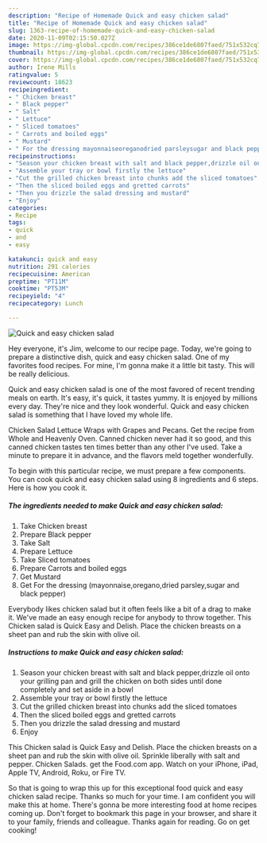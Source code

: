 ```yaml
---
description: "Recipe of Homemade Quick and easy chicken salad"
title: "Recipe of Homemade Quick and easy chicken salad"
slug: 1363-recipe-of-homemade-quick-and-easy-chicken-salad
date: 2020-11-09T02:15:50.027Z
image: https://img-global.cpcdn.com/recipes/386ce1de6807faed/751x532cq70/quick-and-easy-chicken-salad-recipe-main-photo.jpg
thumbnail: https://img-global.cpcdn.com/recipes/386ce1de6807faed/751x532cq70/quick-and-easy-chicken-salad-recipe-main-photo.jpg
cover: https://img-global.cpcdn.com/recipes/386ce1de6807faed/751x532cq70/quick-and-easy-chicken-salad-recipe-main-photo.jpg
author: Irene Mills
ratingvalue: 5
reviewcount: 18623
recipeingredient:
- " Chicken breast"
- " Black pepper"
- " Salt"
- " Lettuce"
- " Sliced tomatoes"
- " Carrots and boiled eggs"
- " Mustard"
- " For the dressing mayonnaiseoreganodried parsleysugar and black pepper"
recipeinstructions:
- "Season your chicken breast with salt and black pepper,drizzle oil onto your grilling pan and grill the chicken on both sides until done completely and set aside in a bowl"
- "Assemble your tray or bowl firstly the lettuce"
- "Cut the grilled chicken breast into chunks add the sliced tomatoes"
- "Then the sliced boiled eggs and gretted carrots"
- "Then you drizzle the salad dressing and mustard"
- "Enjoy"
categories:
- Recipe
tags:
- quick
- and
- easy

katakunci: quick and easy 
nutrition: 291 calories
recipecuisine: American
preptime: "PT11M"
cooktime: "PT53M"
recipeyield: "4"
recipecategory: Lunch

---
```



![Quick and easy chicken salad](https://img-global.cpcdn.com/recipes/386ce1de6807faed/751x532cq70/quick-and-easy-chicken-salad-recipe-main-photo.jpg)

Hey everyone, it's Jim, welcome to our recipe page. Today, we're going to prepare a distinctive dish, quick and easy chicken salad. One of my favorites food recipes. For mine, I'm gonna make it a little bit tasty. This will be really delicious.

Quick and easy chicken salad is one of the most favored of recent trending meals on earth. It's easy, it's quick, it tastes yummy. It is enjoyed by millions every day. They're nice and they look wonderful. Quick and easy chicken salad is something that I have loved my whole life.

Chicken Salad Lettuce Wraps with Grapes and Pecans. Get the recipe from Whole and Heavenly Oven. Canned chicken never had it so good, and this canned chicken tastes ten times better than any other I&#39;ve used. Take a minute to prepare it in advance, and the flavors meld together wonderfully.


To begin with this particular recipe, we must prepare a few components. You can cook quick and easy chicken salad using 8 ingredients and 6 steps. Here is how you cook it.

<!--inarticleads1-->

##### The ingredients needed to make Quick and easy chicken salad:

1. Take  Chicken breast
1. Prepare  Black pepper
1. Take  Salt
1. Prepare  Lettuce
1. Take  Sliced tomatoes
1. Prepare  Carrots and boiled eggs
1. Get  Mustard
1. Get  For the dressing (mayonnaise,oregano,dried parsley,sugar and black pepper)


Everybody likes chicken salad but it often feels like a bit of a drag to make it. We&#39;ve made an easy enough recipe for anybody to throw together. This Chicken salad is Quick Easy and Delish. Place the chicken breasts on a sheet pan and rub the skin with olive oil. 

<!--inarticleads2-->

##### Instructions to make Quick and easy chicken salad:

1. Season your chicken breast with salt and black pepper,drizzle oil onto your grilling pan and grill the chicken on both sides until done completely and set aside in a bowl
1. Assemble your tray or bowl firstly the lettuce
1. Cut the grilled chicken breast into chunks add the sliced tomatoes
1. Then the sliced boiled eggs and gretted carrots
1. Then you drizzle the salad dressing and mustard
1. Enjoy


This Chicken salad is Quick Easy and Delish. Place the chicken breasts on a sheet pan and rub the skin with olive oil. Sprinkle liberally with salt and pepper. Chicken Salads. get the Food.com app. Watch on your iPhone, iPad, Apple TV, Android, Roku, or Fire TV. 

So that is going to wrap this up for this exceptional food quick and easy chicken salad recipe. Thanks so much for your time. I am confident you will make this at home. There's gonna be more interesting food at home recipes coming up. Don't forget to bookmark this page in your browser, and share it to your family, friends and colleague. Thanks again for reading. Go on get cooking!
